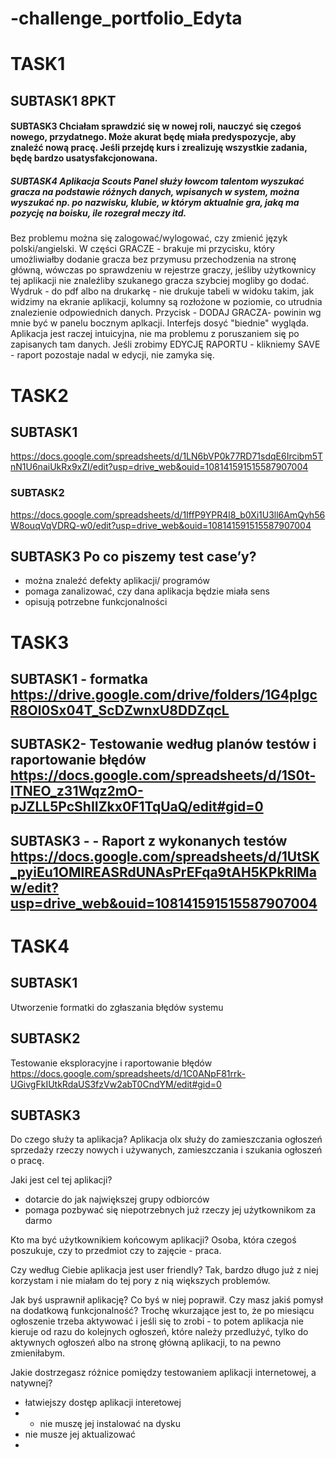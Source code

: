 # -challenge_portfolio_Edyta
# TASK1
## SUBTASK1 8PKT
#### SUBTASK3 Chciałam sprawdzić się w nowej roli, nauczyć się czegoś nowego, przydatnego. Może akurat będę miała predyspozycje, aby znaleźć nową pracę. Jeśli przejdę kurs i zrealizuję wszystkie zadania, będę bardzo usatysfakcjonowana.
##### SUBTASK4 Aplikacja **Scouts Panel** służy łowcom talentom wyszukać gracza na podstawie różnych danych, wpisanych w system, można wyszukać np. po nazwisku, klubie, w którym aktualnie gra, jaką ma pozycję na boisku, ile rozegrał meczy itd. 
Bez problemu można się zalogować/wylogować, czy zmienić język polski/angielski. W części GRACZE - brakuje mi przycisku, który umożliwiałby dodanie gracza bez przymusu przechodzenia na stronę główną, wówczas po sprawdzeniu w rejestrze graczy, jeśliby użytkownicy tej aplikacji nie znaleźliby szukanego gracza szybciej mogliby go dodać. Wydruk - do pdf albo na drukarkę -   nie drukuje tabeli w widoku takim, jak widzimy na ekranie aplikacji, kolumny są rozłożone w poziomie, co utrudnia znalezienie odpowiednich danych. Przycisk - DODAJ GRACZA- powinin wg mnie być w panelu bocznym aplkacji. Interfejs dosyć "biednie" wygląda. Aplikacja jest raczej intuicyjna, nie ma problemu z poruszaniem się po zapisanych tam danych. 
Jeśli zrobimy EDYCJĘ RAPORTU - klikniemy SAVE - raport pozostaje nadal w edycji, nie zamyka się. 

# TASK2
## SUBTASK1  
https://docs.google.com/spreadsheets/d/1LN6bVP0k77RD71sdqE6Ircibm5TnN1U6naiUkRx9xZI/edit?usp=drive_web&ouid=108141591515587907004

### SUBTASK2
https://docs.google.com/spreadsheets/d/1IffP9YPR4l8_b0Xi1U3ll6AmQyh56W8ouqVqVDRQ-w0/edit?usp=drive_web&ouid=108141591515587907004

## SUBTASK3  Po co piszemy test case’y?
- można znaleźć defekty aplikacji/ programów 
- pomaga zanalizować, czy dana aplikacja będzie miała sens 
- opisują potrzebne funkcjonalności 


# TASK3

## SUBTASK1 - formatka   https://drive.google.com/drive/folders/1G4pIgcR8Ol0Sx04T_ScDZwnxU8DDZqcL

## SUBTASK2- Testowanie według planów testów i raportowanie błędów   https://docs.google.com/spreadsheets/d/1S0t-lTNEO_z31Wqz2mO-pJZLL5PcShIIZkx0F1TqUaQ/edit#gid=0

## SUBTASK3 - - Raport z wykonanych testów   https://docs.google.com/spreadsheets/d/1UtSK_pyiEu1OMlREASRdUNAsPrEFqa9tAH5KPkRlMaw/edit?usp=drive_web&ouid=108141591515587907004



# TASK4

## SUBTASK1
Utworzenie formatki do zgłaszania błędów systemu

## SUBTASK2 
Testowanie eksploracyjne i raportowanie błędów  https://docs.google.com/spreadsheets/d/1C0ANpF81rrk-UGivgFkIUtkRdaUS3fzVw2abT0CndYM/edit#gid=0

## SUBTASK3
Do czego służy ta aplikacja?
Aplikacja olx służy do zamieszczania ogłoszeń sprzedaży rzeczy nowych i używanych, zamieszczania i szukania ogłoszeń o pracę. 

Jaki jest cel tej aplikacji?
- dotarcie do jak największej grupy odbiorców 
- pomaga pozbywać się niepotrzebnych już rzeczy jej użytkownikom za darmo
 

Kto ma być użytkownikiem końcowym aplikacji?
Osoba, która czegoś poszukuje, czy to przedmiot czy to zajęcie - praca.

Czy według Ciebie aplikacja jest user friendly?
Tak, bardzo długo już z niej korzystam i nie miałam do tej pory z nią większych problemów.

Jak byś usprawnił aplikację? Co byś w niej poprawił. Czy masz jakiś pomysł na dodatkową funkcjonalność? 
Trochę wkurzające jest to, że po miesiącu ogłoszenie trzeba aktywować i jeśli się to zrobi - to potem aplikacja nie kieruje od razu do kolejnych ogłoszeń, które należy przedlużyć, tylko do aktywnych ogłoszeń albo na stronę główną aplikacji, to na pewno zmieniłabym.

Jakie dostrzegasz różnice pomiędzy testowaniem aplikacji internetowej, a natywnej?
- łatwiejszy dostęp aplikacji interetowej 
- - nie muszę jej instalować na dysku 
- nie musze jej aktualizować 
- 



